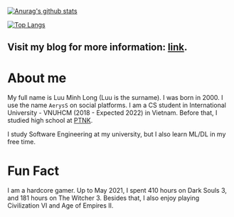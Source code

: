 [![Anurag's github stats](https://github-readme-stats.vercel.app/api?username=minhlong94&count_private=true)](https://github.com/anuraghazra/github-readme-stats)

[![Top Langs](https://github-readme-stats.vercel.app/api/top-langs/?username=minhlong94&layout=compact&exclude_repo=machine-learning,fastpageblog)](https://github.com/anuraghazra/github-readme-stats)

## Visit my blog for more information: [link](minhlong94.github.io/blog).

# About me
My full name is Luu Minh Long (Luu is the surname). I was born in 2000. I use the name `AerysS` on social platforms. I am a CS student in International University - VNUHCM (2018 - Expected 2022) in Vietnam. Before that, I studied high school at [PTNK](http://www.ptnk.edu.vn/).

I study Software Engineering at my university, but I also learn ML/DL in my free time.


# Fun Fact
I am a hardcore gamer. Up to May 2021, I spent 410 hours on Dark Souls 3, and 181 hours on The Witcher 3. Besides that, I also enjoy playing Civilization VI and Age of Empires II.

